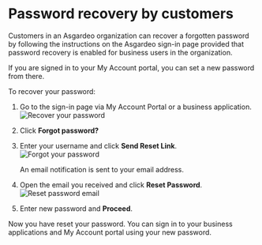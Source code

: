 # Password recovery by customers

Customers in an Asgardeo organization can recover a forgotten password by following the instructions on the Asgardeo sign-in page provided that <a :href="$withBase('/guides/organization-settings/password-recovery/')">password recovery is enabled</a> for business users in the organization.

If you are signed in to your My Account portal, you can <a :href="$withBase('/guides/users/self-service/customer/#change-password')">set a new password</a> from there.

To recover your password:
1. Go to the sign-in page via <a :href="$withBase('/guides/users/self-service/customer/#access-my-account-portal')">My Account Portal</a> or a business application.
   <img :src="$withBase('/assets/img/guides/organization/self-service/customer/recover-your-password.png')" alt="Recover your password">
2. Click **Forgot password?**
3. Enter your username and click **Send Reset Link**.
   <img :src="$withBase('/assets/img/guides/organization/self-service/customer/forgot-your-password.png')" alt="Forgot your password">

   An email notification is sent to your email address. 

4. Open the email you received and click **Reset Password**.
   <img :src="$withBase('/assets/img/guides/organization/self-service/customer/reset-password-email.png')" alt="Reset password email">
5. Enter new password and **Proceed**.

Now you have reset your password. You can sign in to your business applications and My Account portal using your new password.
